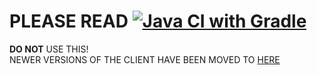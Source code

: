 # PLEASE READ [![Java CI with Gradle](https://github.com/radmanplays/eagler-optifine/actions/workflows/gradle.yml/badge.svg)](https://github.com/radmanplays/eagler-optifine/actions/workflows/gradle.yml)

**DO NOT** USE THIS!                       
NEWER VERSIONS OF THE CLIENT HAVE BEEN MOVED TO [HERE](https://github.com/PeytonPlayz595/Shadow-4.0)

